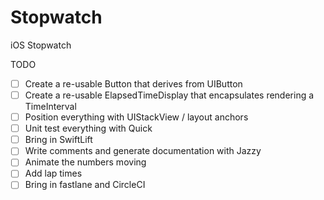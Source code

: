 # Stopwatch
iOS Stopwatch


TODO

  - [ ] Create a re-usable Button that derives from UIButton
  - [ ] Create a re-usable ElapsedTimeDisplay that encapsulates rendering a TimeInterval
  - [ ] Position everything with UIStackView / layout anchors
  - [ ] Unit test everything with Quick
  - [ ] Bring in SwiftLift
  - [ ] Write comments and generate documentation with Jazzy
  - [ ] Animate the numbers moving
  - [ ] Add lap times
  - [ ] Bring in fastlane and CircleCI
